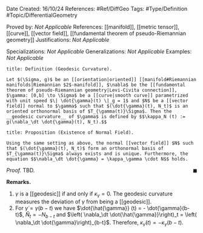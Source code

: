 <div class="topSpace"></div>

Date Created: 16/10/24
References: #Ref/DiffGeo 
Tags: #Type/Definition #Topic/DifferentialGeometry

Proved by: <i>Not Applicable</i>
References: [[manifold]], [[metric tensor]], [[curve]], [[vector field]], [[fundamental theorem of pseudo-Riemannian geometry]]
Justifications: <i>Not Applicable</i>

Specializations: <i>Not Applicable</i>
Generalizations: <i>Not Applicable</i>
Examples: <i>Not Applicable</i>

``` ad-Definition
title: Definition (Geodesic Curvature).

Let $(\Sigma, g)$ be an [[orientation|oriented]] [[manifold#Riemannian manifolds|Riemannian $2$-manifold]], $\nabla$ be the [[fundamental theorem of pseudo-Riemannian geometry|Levi-Civita connection]], $\gamma: [0,b] \to \Sigma$ be a [[curve|smooth curve]] parametrized with unit speed $\| \dot{\gamma}(t) \|_g = 1$ and $N$ be a [[vector field]] normal to $\gamma$ such that $(\dot{\gamma}(t), N_t)$ is an oriented orthonormal basis of $T_{\gamma(t)}\Sigma$. Then the __geodesic curvature__ of $\gamma$ is defined by $$\kappa_N (t) := g(\nabla_\dt \dot{\gamma}(t), N_t).$$

```

``` ad-Proposition
title: Proposition (Existence of Normal Field).

Using the same setting as above, the normal [[vector field]] $N$ such that $(\dot{\gamma}(t), N_t)$ form an orthonormal basis of $T_{\gamma(t)}\Sigma$ always exists and is unique. Furthermore, the equation $$\nabla_\dt \dot{\gamma} = \kappa_\gamma \cdot N$$ holds. 

```

<i>Proof.</i>
TBD.
<span style="float:right;">$\blacksquare$</span>

**Remarks.**
1. $\gamma$ is a [[geodesic]] if and only if $\kappa_\gamma =0$. The geodesic curvature measures the deviation of $\gamma$ from being a [[geodesic]].
2. For $\dot{\gamma} = \gamma(b-t)$ we have $\dot{\hat{\gamma}} (t) = - \dot{\gamma}(b-t)$, $\hat{N}_t = -N_{b-t}$ and $\left( \nabla_\dt \dot{\hat{\gamma}}\right)_t = \left( \nabla_\dt \dot{\gamma}\right)_{b-t}$. Therefore, $\kappa_{\hat{\gamma}} (t) = - \kappa_\gamma (b-t)$.